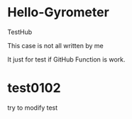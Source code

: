 
# Hello-Gyrometer
TestHub

This case is not all written by me

It just for test if GitHub Function is work.

test0102
=======
try to modify test

